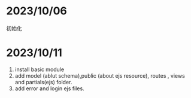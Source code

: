 # 2023/10/06

初始化

# 2023/10/11

1. install basic module
2. add model (ablut schema),public (about ejs resource), routes , views and partials(ejs) folder.
3. add error and login ejs files.
